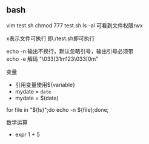 ## bash
vim test.sh
chmod 777 test.sh
ls -al 可看到文件权限rwx

x表示文件可执行
即./test.sh即可执行

echo -n 输出不换行，默认忽略引号，输出引号必须带\
echo -e 解码 "\033[31m123\033[0m"

变量
- 引用变量使用${variable}
- mydate = `date` 
- mydate = $(date)

for file in "${ls}";do echo -n ${file};done;

数学运算
- expr 1 + 5
